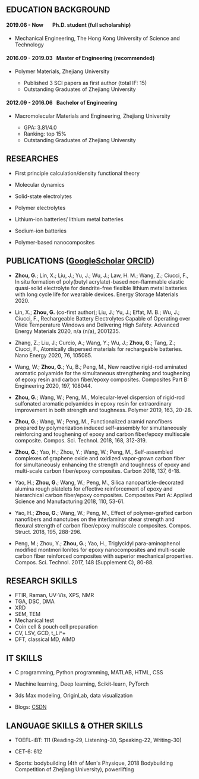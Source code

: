 ## EDUCATION BACKGROUND

#### 2019.06 - Now &ensp;&ensp;&ensp;Ph.D. student (full scholarship)

* Mechanical Engineering, The Hong Kong University of Science and Technology

#### 2016.09 - 2019.03 &ensp;Master of Engineering (recommended)

* Polymer Materials, Zhejiang University

  * Published 3 SCI papers as first author (total IF: 15)
  *	Outstanding Graduates of Zhejiang University

#### 2012.09 - 2016.06 &ensp;Bachelor of Engineering

* Macromolecular Materials and Engineering, Zhejiang University

  *	GPA: 3.81/4.0
  * Ranking: top 15%
  *	Outstanding Graduates of Zhejiang University

## RESEARCHES

* First principle calculation/density functional theory

* Molecular dynamics

* Solid-state electrolytes

* Polymer electrolytes

* Lithium-ion batteries/ lithium metal batteries

* Sodium-ion batteries

* Polymer-based nanocomposites

## PUBLICATIONS ([GoogleScholar](https://scholar.google.com.hk/citations?user=kbGnu3IAAAAJ&hl=zh-CN) [ORCID](https://orcid.org/0000-0003-4074-7734))

- <b>Zhou, G.</b>; Lin, X.; Liu, J.; Yu, J.; Wu, J.; Law, H. M.; Wang, Z.; Ciucci, F., In situ formation of poly(butyl acrylate)-based non-flammable elastic quasi-solid electrolyte for dendrite-free flexible lithium metal batteries with long cycle life for wearable devices. Energy Storage Materials 2020.

- Lin, X.; <b>Zhou, G.</b> (co-first author); Liu, J.; Yu, J.; Effat, M. B.; Wu, J.; Ciucci, F., Rechargeable Battery Electrolytes Capable of Operating over Wide Temperature Windows and Delivering High Safety. Advanced Energy Materials 2020, n/a (n/a), 2001235.

- Zhang, Z.; Liu, J.; Curcio, A.; Wang, Y.; Wu, J.; <b>Zhou, G.</b>; Tang, Z.; Ciucci, F., Atomically dispersed materials for rechargeable batteries. Nano Energy 2020, 76, 105085.

- Wang, W.; <b>Zhou, G.</b>; Yu, B.; Peng, M., New reactive rigid-rod aminated aromatic polyamide for the simultaneous strengthening and toughening of epoxy resin and carbon fiber/epoxy composites. Composites Part B: Engineering 2020, 197, 108044.

- <b>Zhou, G.</b>; Wang, W.; Peng, M., Molecular-level dispersion of rigid-rod sulfonated aromatic polyamides in epoxy resin for extraordinary improvement in both strength and toughness. Polymer 2019, 163, 20-28.

- <b>Zhou, G.</b>; Wang, W.; Peng, M., Functionalized aramid nanofibers prepared by polymerization induced self-assembly for simultaneously reinforcing and toughening of epoxy and carbon fiber/epoxy multiscale composite. Compos. Sci. Technol. 2018, 168, 312-319.

- <b>Zhou, G.</b>; Yao, H.; Zhou, Y.; Wang, W.; Peng, M., Self-assembled complexes of graphene oxide and oxidized vapor-grown carbon fiber for simultaneously enhancing the strength and toughness of epoxy and multi-scale carbon fiber/epoxy composites. Carbon 2018, 137, 6-18.

- Yao, H.; <b>Zhou, G.</b>; Wang, W.; Peng, M., Silica nanoparticle-decorated alumina rough platelets for effective reinforcement of epoxy and hierarchical carbon fiber/epoxy composites. Composites Part A: Applied Science and Manufacturing 2018, 110, 53-61.

- Yao, H.; <b>Zhou, G.</b>; Wang, W.; Peng, M., Effect of polymer-grafted carbon nanofibers and nanotubes on the interlaminar shear strength and flexural strength of carbon fiber/epoxy multiscale composites. Compos. Struct. 2018, 195, 288-296.

- Peng, M.; Zhou, Y.; <b>Zhou, G.</b>; Yao, H., Triglycidyl para-aminophenol modified montmorillonites for epoxy nanocomposites and multi-scale carbon fiber reinforced composites with superior mechanical properties. Compos. Sci. Technol. 2017, 148 (Supplement C), 80-88.


## RESEARCH SKILLS

* FTIR, Raman, UV-Vis, XPS, NMR
* TGA, DSC, DMA
* XRD
* SEM, TEM
* Mechanical test
* Coin cell & pouch cell preparation
* CV, LSV, GCD, t_Li^+
* DFT, classical MD, AIMD

## IT SKILLS

* C programming, Python programming, MATLAB, HTML, CSS

* Machine learning, Deep learning, Scikit-learn, PyTorch

* 3ds Max modeling, OriginLab, data visualization

* Blogs: <a href='https://blog.csdn.net/weixin_43957391'>CSDN</a>

## LANGUAGE SKILLS & OTHER SKILLS

* TOEFL-iBT: 111 (Reading-29, Listening-30, Speaking-22, Writing-30)

* CET-6: 612

* Sports: bodybuilding (4th of Men's Physique, 2018 Bodybuilding Competition of Zhejiang University), powerlifting
